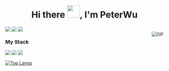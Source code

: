 <h1 align="center">Hi there <img src="https://github.com/sudnyeshtalekar/sudnyeshtalekar/blob/master/Assets/Hi.gif" width="40px">, I'm PeterWu</h1>

<div style="align: center">
  <img align="center" src="https://img.shields.io/badge/Android-Developer-brightgreen"/>
  <img align="center" src="https://img.shields.io/badge/Kotlin-Lover-blueviolet"/>
  <img align="center" src="https://img.shields.io/badge/Java-Enthusiast-yellow"/>
</div>

<img align="right" alt="GIF" src="https://user-images.githubusercontent.com/45736174/136899726-23cfbf57-ac65-40c4-b241-91c006446d46.gif" />

### My Stack
<img src="https://camo.githubusercontent.com/dc389303f8684ada0aa896d781fb5f6c1779587af38dea483ad62033d0207e49/68747470733a2f2f696d672e736869656c64732e696f2f62616467652f416e64726f69642d5f2d5f3f7374796c653d666f722d7468652d6261646765266c6f676f3d616e64726f6964266c6162656c436f6c6f723d776869746526636f6c6f723d7768697465266c6f676f436f6c6f723d677265656e"/>

<img src="https://camo.githubusercontent.com/a03b9d201d465080af1edab0567a0b3f2753b94a8b082cf0ecf4552cc062ca80/68747470733a2f2f696d672e736869656c64732e696f2f62616467652f4b6f746c696e2d5f2d5f3f7374796c653d666f722d7468652d6261646765266c6f676f3d6b6f746c696e266c6162656c436f6c6f723d776869746526636f6c6f723d7768697465"/>

<img src="https://camo.githubusercontent.com/47deda33ab55aea9fde506e66fb1aa9468ee27570511cdae178750e1be53174e/68747470733a2f2f696d672e736869656c64732e696f2f62616467652f4a6176612d5f2d5f3f7374796c653d666f722d7468652d6261646765266c6f676f3d6a617661266c6162656c436f6c6f723d776869746526636f6c6f723d7768697465266c6f676f436f6c6f723d303037333936"/>

<!--
**PeterWu520/PeterWu520** is a ✨ _special_ ✨ repository because its `README.md` (this file) appears on your GitHub profile.

Here are some ideas to get you started:

- 🔭 I’m currently working on ...
- 🌱 I’m currently learning ...
- 👯 I’m looking to collaborate on ...
- 🤔 I’m looking for help with ...
- 💬 Ask me about ...
- 📫 How to reach me: ...
- 😄 Pronouns: ...
- ⚡ Fun fact: ...
-->

[![Top Langs](https://github-readme-stats.vercel.app/api/top-langs/?username=PeterQF&hide=jupyter%20notebook&show_icons=true&layout=compact&hide_border=true)](https://github.com/anuraghazra/github-readme-stats)

